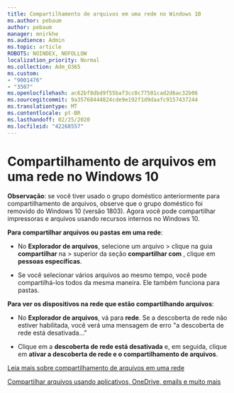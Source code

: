 ```yaml
---
title: Compartilhamento de arquivos em uma rede no Windows 10
ms.author: pebaum
author: pebaum
manager: mnirkhe
ms.audience: Admin
ms.topic: article
ROBOTS: NOINDEX, NOFOLLOW
localization_priority: Normal
ms.collection: Adm_O365
ms.custom:
- "9001476"
- "3507"
ms.openlocfilehash: ac62bf8dbd9f55baf3cc0c77501cad2d6ac32b06
ms.sourcegitcommit: 9a35768444824cde9e192f1d9daafc9157437244
ms.translationtype: MT
ms.contentlocale: pt-BR
ms.lasthandoff: 02/25/2020
ms.locfileid: "42268557"
---
```

# <a name="file-sharing-over-a-network-in-windows-10"></a>Compartilhamento de arquivos em uma rede no Windows 10

**Observação**: se você tiver usado o grupo doméstico anteriormente para compartilhamento de arquivos, observe que o grupo doméstico foi removido do Windows 10 (versão 1803). Agora você pode compartilhar impressoras e arquivos usando recursos internos no Windows 10.

**Para compartilhar arquivos ou pastas em uma rede**:

- No **Explorador de arquivos**, selecione um arquivo > clique na guia **compartilhar** na > superior da seção **compartilhar com** , clique em **pessoas específicas**.
          
- Se você selecionar vários arquivos ao mesmo tempo, você pode compartilhá-los todos da mesma maneira. Ele também funciona para pastas.

**Para ver os dispositivos na rede que estão compartilhando arquivos**:

- No **Explorador de arquivos**, vá para **rede**. Se a descoberta de rede não estiver habilitada, você verá uma mensagem de erro "a descoberta de rede está desativada..."

- Clique em a **descoberta de rede está desativada** e, em seguida, clique em **ativar a descoberta de rede e o compartilhamento de arquivos**. 
          

[Leia mais sobre compartilhamento de arquivos em uma rede](https://support.microsoft.com/help/4092694/windows-10-file-sharing-over-a-network)

[Compartilhar arquivos usando aplicativos, OneDrive, emails e muito mais](https://support.microsoft.com/help/4027674/windows-10-share-files-in-file-explorer)
